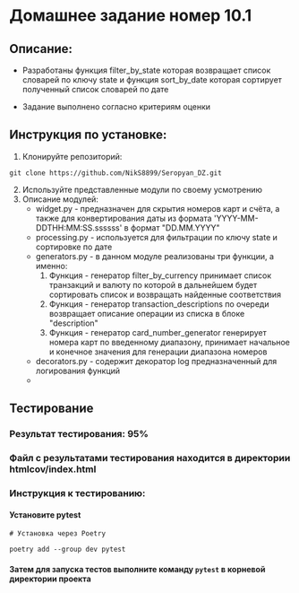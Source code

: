 # Домашнее задание номер 10.1

## Описание:

+ Разработаны функция filter_by_state которая возвращает список словарей по ключу state
и функция sort_by_date которая сортирует полученный список словарей по дате

+ Задание выполнено согласно критериям оценки

## Инструкция по установке:

1. Клонируйте репозиторий:
```
git clone https://github.com/NikS8899/Seropyan_DZ.git
```
2. Используйте представленные модули по своему усмотрению
3. Описание модулей:
   + widget.py - предназначен для скрытия номеров карт и счёта, а также для конвертирования даты из формата 'YYYY-MM-DDTHH:MM:SS.ssssss' в формат "DD.MM.YYYY"
   + processing.py - используется для фильтрации по ключу state и сортировке по дате
   + generators.py - в данном модуле реализованы три функции, а именно: 
     1. Функция - генератор filter_by_currency принимает список транзакций и валюту по которой в дальнейшем будет сортировать список и возвращать найденные соответствия
     2. Функция - генератор transaction_descriptions по очереди возвращает описание операции из списка в блоке "description"
     3. Функция - генератор card_number_generator генерирует номера карт по введенному диапазону, принимает начальное и конечное значения для генерации диапазона номеров
   + decorators.py - содержит декоратор log предназначенный для логирования функций
   + 
## Тестирование
 
### Результат тестирования: 95%
### Файл с результатами тестирования находится в директории htmlcov/index.html
### Инструкция к тестированию:
#### Установите pytest
```
# Установка через Poetry

poetry add --group dev pytest
```
#### Затем для запуска тестов выполните команду `pytest` в корневой директории проекта